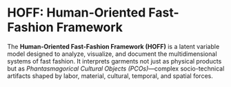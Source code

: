 # HOFF: Human-Oriented Fast-Fashion Framework

The **Human-Oriented Fast-Fashion Framework (HOFF)** is a latent variable model designed to analyze, visualize, and document the multidimensional systems of fast fashion. It interprets garments not just as physical products but as *Phantasmagorical Cultural Objects (PCOs)*—complex socio-technical artifacts shaped by labor, material, cultural, temporal, and spatial forces.

